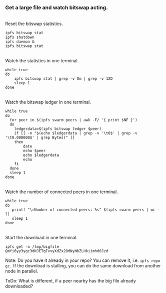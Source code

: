 ### Get a large file and watch bitswap acting.

<br>
Reset the bitswap statistics.

```
ipfs bitswap stat
ipfs shutdown
ipfs daemon &
ipfs bitswap stat
```

<br>
Watch the statistics in one terminal.

```
while true
do
    ipfs bitswap stat | grep -v Qm | grep -v 12D
    sleep 1
done
```

<br>
Watch the bitswap ledger in one terminal.

```
while true
do
  for peer in $(ipfs swarm peers | awk -F/ '{ print $NF }')
  do
    ledgerdata=$(ipfs bitswap ledger $peer)
    if [[ -n "$(echo $ledgerdata | grep -v '\t0$' | grep -v '\t0.000000$' | grep Bytes)" ]]
    then 
        date
        echo $peer
        echo $ledgerdata
        echo
    fi
  done
  sleep 1
done
```

<br>
Watch the number of connected peers in one terminal.

```
while true
do
   printf "\rNumber of connected peers: %s" $(ipfs swarm peers | wc -l)
   sleep 1
done
```

<br>
Start the download in one terminal.

```
ipfs get -o /tmp/bigfile QmYi6yy3ygc3dNJETqFvvyXdZx28dNyNbZLHkiimhd8Jzd
```

Note: Do you have it already in your repo? You can remove it, i.e. `ipfs repo gc.`
If the download is stalling, you can do the same download from another node in parallel.

ToDo: What is different, if a peer nearby has the big file already downloaded?
